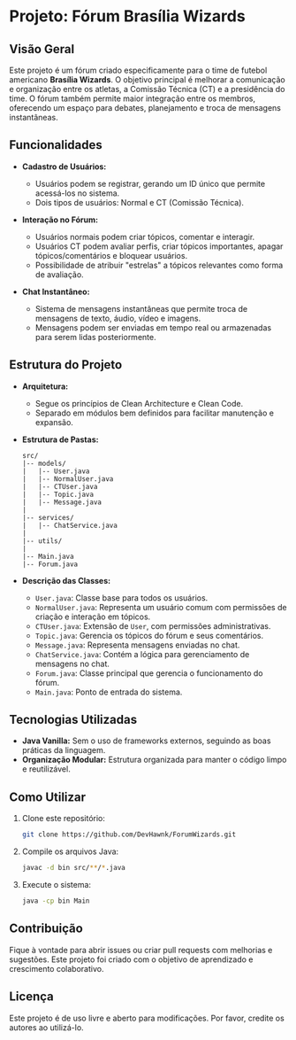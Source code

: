 # Projeto: Fórum Brasília Wizards

## Visão Geral
Este projeto é um fórum criado especificamente para o time de futebol americano **Brasília Wizards**. O objetivo principal é melhorar a comunicação e organização entre os atletas, a Comissão Técnica (CT) e a presidência do time. O fórum também permite maior integração entre os membros, oferecendo um espaço para debates, planejamento e troca de mensagens instantâneas.

## Funcionalidades
- **Cadastro de Usuários:**
  - Usuários podem se registrar, gerando um ID único que permite acessá-los no sistema.
  - Dois tipos de usuários: Normal e CT (Comissão Técnica).

- **Interação no Fórum:**
  - Usuários normais podem criar tópicos, comentar e interagir.
  - Usuários CT podem avaliar perfis, criar tópicos importantes, apagar tópicos/comentários e bloquear usuários.
  - Possibilidade de atribuir "estrelas" a tópicos relevantes como forma de avaliação.

- **Chat Instantâneo:**
  - Sistema de mensagens instantâneas que permite troca de mensagens de texto, áudio, vídeo e imagens.
  - Mensagens podem ser enviadas em tempo real ou armazenadas para serem lidas posteriormente.

## Estrutura do Projeto
- **Arquitetura:**
  - Segue os princípios de Clean Architecture e Clean Code.
  - Separado em módulos bem definidos para facilitar manutenção e expansão.

- **Estrutura de Pastas:**
  ```plaintext
  src/
  |-- models/
  |   |-- User.java
  |   |-- NormalUser.java
  |   |-- CTUser.java
  |   |-- Topic.java
  |   |-- Message.java
  |
  |-- services/
  |   |-- ChatService.java
  |
  |-- utils/
  |
  |-- Main.java
  |-- Forum.java
  ```

- **Descrição das Classes:**
  - `User.java`: Classe base para todos os usuários.
  - `NormalUser.java`: Representa um usuário comum com permissões de criação e interação em tópicos.
  - `CTUser.java`: Extensão de `User`, com permissões administrativas.
  - `Topic.java`: Gerencia os tópicos do fórum e seus comentários.
  - `Message.java`: Representa mensagens enviadas no chat.
  - `ChatService.java`: Contém a lógica para gerenciamento de mensagens no chat.
  - `Forum.java`: Classe principal que gerencia o funcionamento do fórum.
  - `Main.java`: Ponto de entrada do sistema.

## Tecnologias Utilizadas
- **Java Vanilla:** Sem o uso de frameworks externos, seguindo as boas práticas da linguagem.
- **Organização Modular:** Estrutura organizada para manter o código limpo e reutilizável.

## Como Utilizar
1. Clone este repositório:
   ```bash
   git clone https://github.com/DevHawnk/ForumWizards.git
   ```
2. Compile os arquivos Java:
   ```bash
   javac -d bin src/**/*.java
   ```
3. Execute o sistema:
   ```bash
   java -cp bin Main
   ```

## Contribuição
Fique à vontade para abrir issues ou criar pull requests com melhorias e sugestões. Este projeto foi criado com o objetivo de aprendizado e crescimento colaborativo.

## Licença
Este projeto é de uso livre e aberto para modificações. Por favor, credite os autores ao utilizá-lo.

